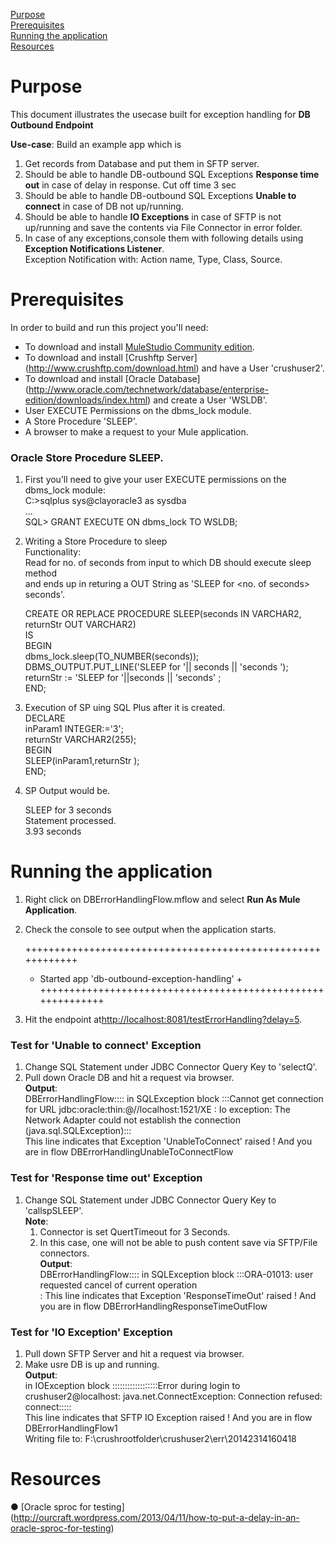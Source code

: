 [Purpose](#purpose)  
[Prerequisites](#prerequisites)  
[Running the application](#running-the-application)  
[Resources](#resources)

Purpose
===========

This document illustrates the usecase built for exception handling for **DB Outbound Endpoint**



**Use-case**: 
Build an example app which is 

1. Get records from Database and put them in SFTP server.
2. Should be able to handle DB-outbound SQL Exceptions **Response time out** in case of delay in response. Cut off time 3 sec
3. Should be able to handle DB-outbound SQL Exceptions **Unable to connect** in case of DB not up/running.
4. Should be able to handle **IO Exceptions** in case of SFTP is not up/running and save the contents via File Connector in error folder.
5. In case of any exceptions,console them with following details using **Exception Notifications Listener**.
  <br />Exception Notification with: Action name, Type, Class, Source.


Prerequisites
===============

In order to build and run this project you'll need:  

* To download and install [MuleStudio Community edition](http://www.mulesoft.org/download-mule-esb-community-edition).
* To download and install [Crushftp Server] (http://www.crushftp.com/download.html) and have a User 'crushuser2'. 
* To download and install [Oracle Database] (http://www.oracle.com/technetwork/database/enterprise-edition/downloads/index.html)  and create a User 'WSLDB'.
* User EXECUTE Permissions on the dbms_lock module.
* A Store Procedure 'SLEEP'.
* A browser to make a request to your Mule application. 

### Oracle Store Procedure SLEEP.

1. First you’ll need to give your user EXECUTE permissions on the dbms_lock module: <br />
C:\>sqlplus sys@clayoracle3 as sysdba <br />
... <br />
SQL> GRANT EXECUTE ON dbms_lock TO WSLDB; <br />

2. Writing a Store Procedure to sleep <br />
	Functionality:  <br />
	Read for no. of seconds from input to which DB should execute sleep method  <br />
	and ends up in returing a OUT String as 'SLEEP for \<no. of seconds\> seconds'.<br />

	CREATE OR REPLACE PROCEDURE SLEEP(seconds IN VARCHAR2, returnStr OUT VARCHAR2) <br />
	IS <br />
	BEGIN <br />
	  dbms_lock.sleep(TO_NUMBER(seconds)); <br />
	  DBMS_OUTPUT.PUT_LINE('SLEEP for '|| seconds  || 'seconds '); <br />
	  returnStr := 'SLEEP for '||seconds || 'seconds' ; <br />
	END; <br />

3. Execution of SP uing SQL Plus after it is created. <br />
	DECLARE <br />
		inParam1 INTEGER:='3'; <br />
		returnStr VARCHAR2(255); <br />
	BEGIN <br />
		SLEEP(inParam1,returnStr ); <br />
	END; <br />
4. SP Output would be.  <br />
	
	SLEEP for 3 seconds  <br />
	Statement processed. <br />
	3.93 seconds <br />

Running the application
=======================

1. Right click on DBErrorHandlingFlow.mflow and select **Run As Mule Application**.
2. Check the console to see output when the application starts.

	++++++++++++++++++++++++++++++++++++++++++++++++++++++++++++
	+ Started app 'db-outbound-exception-handling'		       +
	++++++++++++++++++++++++++++++++++++++++++++++++++++++++++++
	
3. Hit the endpoint at<http://localhost:8081/testErrorHandling?delay=5>.
	


### Test for 'Unable to connect' Exception
1. Change SQL Statement under JDBC Connector Query Key to 'selectQ'.<br />
2. Pull down Oracle DB and hit a request via browser.<br />
**Output**:<br />
DBErrorHandlingFlow:::: in SQLException block :::Cannot get connection for URL jdbc:oracle:thin:@//localhost:1521/XE : Io exception: The Network Adapter could not establish the connection (java.sql.SQLException):::<br />
This line indicates that Exception 'UnableToConnect' raised !  And you are in flow DBErrorHandlingUnableToConnectFlow <br />

### Test for 'Response time out' Exception

1. Change SQL Statement under JDBC Connector Query Key to 'callspSLEEP'.<br />
**Note**:<br />
	1. Connector is set QuertTimeout for 3 Seconds.<br />
	2. In this case, one will not be able to push content save via SFTP/File connectors.<br />
**Output**:<br />
DBErrorHandlingFlow:::: in SQLException block :::ORA-01013: user requested cancel of current operation <br />
: This line indicates that Exception 'ResponseTimeOut' raised !  And you are in flow DBErrorHandlingResponseTimeOutFlow <br />

### Test for 'IO Exception' Exception
1. Pull down SFTP Server and hit a request via browser.<br />
2. Make usre DB is up and running.<br />
**Output**:<br />
in IOException block  ::::::::::::::::::Error during login to crushuser2@localhost: java.net.ConnectException: Connection refused: connect:::::<br />
This line indicates that SFTP IO Exception raised !  And you are in flow DBErrorHandlingFlow1<br />
Writing file to: F:\crushrootfolder\crushuser2\err\20142314160418<br />
	
Resources
===========

● [Oracle sproc for testing] (http://ourcraft.wordpress.com/2013/04/11/how-to-put-a-delay-in-an-oracle-sproc-for-testing) <br />
